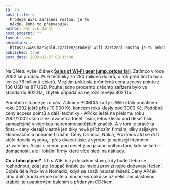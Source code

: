 ```yaml
---
ID: 79
post_title: >
  Prodeje WiFi zařízení rostou, je tu
  někdo, koho to překvapuje?
author: Patrick Zandl
post_excerpt: ""
layout: post
permalink: >
  https://www.marigold.cz/item/prodeje-wifi-zarizeni-rostou-je-tu-nekdo-koho-to-prekvapuje
published: true
post_date: 2003-02-07 08:33:00
---
```

<P>Na CNetu vyšel článek <STRONG><A href="http://news.com.com/2100-1033-983684.html" target=_blank><STRONG>Sales of Wi-Fi gear jump, prices fall</STRONG></A></STRONG>. Zatímco v roce 2002 se prodalo WiFi techniky za 280 milionů dolarů, o rok před tím to bylo jen za 76 milionů dolarů. Mezitím poklesla průměrná cena access pointu z 136 USD na 87 USD. Pouhé jedno procento z těchto zařízení bylo ve standardu 802.11a, zbytek připadá na nejrozšířenější 802.11b.</P>
<P>Podobná situace je i u nás. Zatímco PCMCIA karty s WiFi stály počátkem roku 2002 ještě přes 10 000 Kč, koncem roku klesly pod 3000 Kč. Podobně ceny access pointů a další techniky - APčko ještě na přelomu roku 2001/2002 stálo mezi dvaceti a třiceti tisíci, letos kleslo pod deset tisíc, samozřejmě s výjmkou nejrenomovanějších značek. A v tom je právě ta finta - ceny klesají vlastně jen díky nově příchozím firmám, díky asijským klonovačům a noname firmám. Ceny Orinoca, Nokia, Proximus atd se drží stále docela vysoko, i přes dvacet tisíc a výrobci je nabízejí firemním uživatelům. Asijci s cenou pod deset jsou jasnou volbou tam, kde se šetří - domácnosti, ale i lokální firmy které více hledí na náklady. </P>
<P><STRONG>Co z toho plyne?</STRONG> Trh s WiFi brzy dosáhne stavu, kdy bude třeba se rozhodnout, zda jste šoupač krabic za malou provizi nebo dodavatel řešení. Dobře dělá Proxim a Nomadix, když se snaží nabízet řešení. Ceny APček jdou dolů, konkurence roste a mnoho výrobků se už neliší ani plastovou krabicí, jen papírovým balením a přidaným CDčkem. </P>